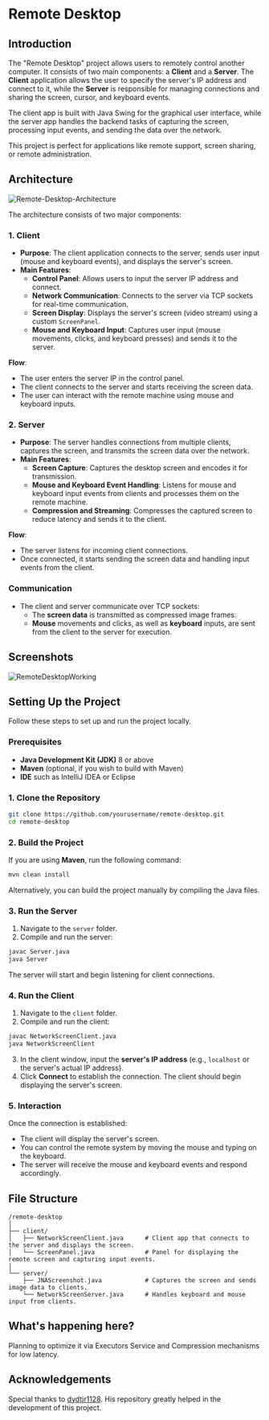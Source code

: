 # Remote Desktop

## Introduction

The "Remote Desktop" project allows users to remotely control another computer. It consists of two main components: a **Client** and a **Server**. The **Client** application allows the user to specify the server's IP address and connect to it, while the **Server** is responsible for managing connections and sharing the screen, cursor, and keyboard events.

The client app is built with Java Swing for the graphical user interface, while the server app handles the backend tasks of capturing the screen, processing input events, and sending the data over the network.

This project is perfect for applications like remote support, screen sharing, or remote administration.

## Architecture

![Remote-Desktop-Architecture](https://github.com/user-attachments/assets/5fbd3fcf-fd38-48a2-90f0-089f30366959)

The architecture consists of two major components:

### 1. **Client**
   - **Purpose**: The client application connects to the server, sends user input (mouse and keyboard events), and displays the server's screen.
   - **Main Features**:
     - **Control Panel**: Allows users to input the server IP address and connect.
     - **Network Communication**: Connects to the server via TCP sockets for real-time communication.
     - **Screen Display**: Displays the server's screen (video stream) using a custom `ScreenPanel`.
     - **Mouse and Keyboard Input**: Captures user input (mouse movements, clicks, and keyboard presses) and sends it to the server.
   
   **Flow**: 
   - The user enters the server IP in the control panel.
   - The client connects to the server and starts receiving the screen data.
   - The user can interact with the remote machine using mouse and keyboard inputs.

### 2. **Server**
   - **Purpose**: The server handles connections from multiple clients, captures the screen, and transmits the screen data over the network.
   - **Main Features**:
     - **Screen Capture**: Captures the desktop screen and encodes it for transmission.
     - **Mouse and Keyboard Event Handling**: Listens for mouse and keyboard input events from clients and processes them on the remote machine.
     - **Compression and Streaming**: Compresses the captured screen to reduce latency and sends it to the client.
   
   **Flow**: 
   - The server listens for incoming client connections.
   - Once connected, it starts sending the screen data and handling input events from the client.

### Communication
- The client and server communicate over TCP sockets:
  - The **screen data** is transmitted as compressed image frames.
  - **Mouse** movements and clicks, as well as **keyboard** inputs, are sent from the client to the server for execution.

## Screenshots

![RemoteDesktopWorking](https://github.com/user-attachments/assets/53fbd71c-196e-425d-8119-85f1329aff39)


## Setting Up the Project

Follow these steps to set up and run the project locally.

### Prerequisites

- **Java Development Kit (JDK)** 8 or above
- **Maven** (optional, if you wish to build with Maven)
- **IDE** such as IntelliJ IDEA or Eclipse

### 1. Clone the Repository

```bash
git clone https://github.com/yourusername/remote-desktop.git
cd remote-desktop
```

### 2. Build the Project

If you are using **Maven**, run the following command:

```bash
mvn clean install
```

Alternatively, you can build the project manually by compiling the Java files.

### 3. Run the Server

1. Navigate to the `server` folder.
2. Compile and run the server:

```bash
javac Server.java
java Server
```

The server will start and begin listening for client connections.

### 4. Run the Client

1. Navigate to the `client` folder.
2. Compile and run the client:

```bash
javac NetworkScreenClient.java
java NetworkScreenClient
```

3. In the client window, input the **server's IP address** (e.g., `localhost` or the server's actual IP address).
4. Click **Connect** to establish the connection. The client should begin displaying the server's screen.

### 5. Interaction

Once the connection is established:
- The client will display the server's screen.
- You can control the remote system by moving the mouse and typing on the keyboard.
- The server will receive the mouse and keyboard events and respond accordingly.

## File Structure

```
/remote-desktop
│
├── client/
│   ├── NetworkScreenClient.java      # Client app that connects to the server and displays the screen.
│   └── ScreenPanel.java              # Panel for displaying the remote screen and capturing input events.
│
└── server/
    ├── JNAScreenshot.java            # Captures the screen and sends image data to clients.
    └── NetworkScreenServer.java      # Handles keyboard and mouse input from clients.
```

## What's happening here?

   Planning to optimize it via Executors Service and Compression mechanisms for low latency.

## Acknowledgements

Special thanks to [dydtjr1128](https://github.com/dydtjr1128). His repository greatly helped in the development of this project.
